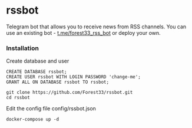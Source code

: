 # rssbot

Telegram bot that allows you to receive news from RSS channels.
You can use an existing bot - [t.me/forest33_rss_bot](https://t.me/forest33_rss_bot) or deploy your own.

### Installation

Create database and user
```
CREATE DATABASE rssbot;
CREATE USER rssbot WITH LOGIN PASSWORD 'change-me';
GRANT ALL ON DATABASE rssbot TO rssbot;
```

```
git clone https://github.com/Forest33/rssbot.git
cd rssbot
```

Edit the config file config/rssbot.json

```
docker-compose up -d
```
